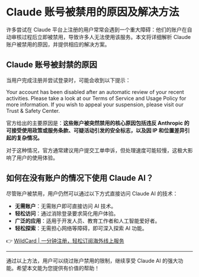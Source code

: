 # Claude 账号被禁用的原因及解决方法

许多尝试在 Claude 平台上注册的用户常常会遇到一个重大障碍：他们的账户在自动审核过程后立即被禁用，导致许多人无法使用该服务。本文将详细解析 Claude 账户被禁用的原因，并提供相应的解决方案。

## Claude 账号被封禁的原因

当用户完成注册并尝试登录时，可能会收到以下提示：


Your account has been disabled after an automatic review of your recent activities. Please take a look at our Terms of Service and Usage Policy for more information. If you wish to appeal your suspension, please visit our Trust & Safety Center.


官方给出的主要原因是：**这些账户被突然禁用的核心原因包括违反 Anthropic 的可接受使用政策或服务条款、可疑活动引发的安全标志，以及因 IP 和位置差异引起的复杂情况。**

对于这种情况，官方通常建议用户提交工单申诉，但处理速度可能较慢，这极大影响了用户的使用体验。

## 如何在没有账户的情况下使用 Claude AI？

尽管账户被禁用，用户仍然可以通过以下方式直接访问 Claude AI 的技术：

- **无需账户**：无需账户即可直接访问 AI 技术。
- **轻松访问**：通过消除登录要求简化用户体验。
- **广泛的应用**：适用于开发人员、教育工作者和人工智能爱好者。
- **轻松探索**：无需担心网络等障碍，即可深入探索 AI 功能。

👉 [WildCard | 一分钟注册，轻松订阅海外线上服务](https://bbtdd.com/WildCard)

---

通过以上方法，用户可以绕过账户禁用的限制，继续享受 Claude AI 的强大功能。希望本文能为您提供有价值的帮助！